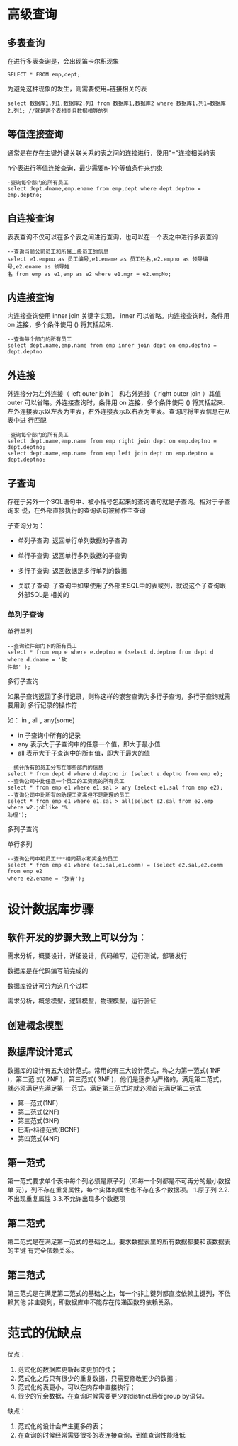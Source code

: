 # 高级查询

## 多表查询

在进行多表查询是，会出现笛卡尔积现象

```
SELECT * FROM emp,dept;
```

为避免这种现象的发生，则需要使用`=`链接相关的表

```
select 数据库1.列1,数据库2.列1 from 数据库1,数据库2 where 数据库1.列1=数据库2.列1; //就是两个表相关且数据相等的列
```

## 等值连接查询

通常是在存在主键外键关联关系的表之间的连接进行，使用"="连接相关的表

n个表进行等值连接查询，最少需要n-1个等值条件来约束

```
-查询每个部门的所有员工
select dept.dname,emp.ename from emp,dept where dept.deptno = emp.deptno;

```

## 自连接查询

表表查询不仅可以在多个表之间进行查询，也可以在一个表之中进行多表查询


```
--查询当前公司员工和所属上级员工的信息
select e1.empno as 员工编号,e1.ename as 员工姓名,e2.empno as 领导编号,e2.ename as 领导姓
名 from emp as e1,emp as e2 where e1.mgr = e2.empNo;

```

## 内连接查询

内连接查询使用 inner join 关键字实现， inner 可以省略。内连接查询时，条件用 on
连接，多个条件使用 () 将其括起来.


```
--查询每个部门的所有员工
select dept.name,emp.name from emp inner join dept on emp.deptno = dept.deptno
```

## 外连接

外连接分为左外连接（ left outer join ） 和右外连接（ right outer join ）其值 outer 可以省略。外连接查询时，条件用 on 连接，多个条件使用 () 将其括起来.
左外连接表示以左表为主表，右外连接表示以右表为主表。查询时将主表信息在从表中进
行匹配

```
-查询每个部门的所有员工
select dept.name,emp.name from emp right join dept on emp.deptno = dept.deptno;
select dept.name,emp.name from emp left join dept on emp.deptno = dept.deptno;
```

## 子查询

存在于另外一个SQL语句中、被小括号包起来的查询语句就是子查询。相对于子查询来 说，在外部直接执行的查询语句被称作主查询 

子查询分为：

- 单列子查询: 返回单行单列数据的子查询 

- 单行子查询: 返回单行多列数据的子查询 

- 多行子查询: 返回数据是多行单列的数据 

- 关联子查询: 子查询中如果使用了外部主SQL中的表或列，就说这个子查询跟外部SQL是 相关的 

### 单列子查询 

  单行单列

```
--查询软件部门下的所有员工
select * from emp e where e.deptno = (select d.deptno from dept d where d.dname = '软
件部' );
```

多行子查询

如果子查询返回了多行记录，则称这样的嵌套查询为多行子查询，多行子查询就需要用到 多行记录的操作符

如： in , all , any(some) 

- in 子查询中所有的记录
- any 表示大于子查询中的任意一个值，即大于最小值 
- all 表示大于子查询中的所有值，即大于最大的值

```
--统计所有的员工分布在哪些部门的信息
select * from dept d where d.deptno in (select e.deptno from emp e);
--查询公司中比任意一个员工的工资高的所有员工
select * from emp e1 where e1.sal > any (select e1.sal from emp e2);
--查询公司中比所有的助理工资高但不是助理的员工
select * from emp e1 where e1.sal > all(select e2.sal from e2.emp where w2.joblike '%
助理');
```

多列子查询

单行多列

```
--查询公司中和员工***相同薪水和奖金的员工
select * from emp e1 where (e1.sal,e1.comm) = (select e2.sal,e2.comm from emp e2
where e2.ename = '张青');
```

# 设计数据库步骤 

## 软件开发的步骤大致上可以分为： 

需求分析，概要设计，详细设计，代码编写，运行测试，部署发行 

数据库是在代码编写前完成的 

数据库设计可分为这几个过程 

需求分析，概念模型，逻辑模型，物理模型，运行验证 

## 创建概念模型

## 数据库设计范式 

数据库的设计有五大设计范式。常用的有三大设计范式，称之为第一范式( 1NF )，第二范 式( 2NF )，第三范式( 3NF )，他们是逐步为严格的，满足第二范式，就必须满足先满足第 一范式。满足第三范式时就必须首先满足第二范式 

- 第一范式(1NF) 
- 第二范式(2NF) 
- 第三范式(3NF) 
- 巴斯-科德范式(BCNF) 
- 第四范式(4NF) 


## 第一范式 
第一范式要求单个表中每个列必须是原子列（即每一个列都是不可再分的最小数据单 元），列不存在重复属性，每个实体的属性也不存在多个数据项。 
1.原子列 
2.2.不出现重复属性 
3.3.不允许出现多个数据项 


## 第二范式 

第二范式是在满足第一范式的基础之上，要求数据表里的所有数据都要和该数据表的主键 有完全依赖关系。 

## 第三范式 

第三范式是在满足第二范式的基础之上，每一个非主键列都直接依赖主键列，不依赖其他 非主键列，即数据库中不能存在传递函数的依赖关系。 

# 范式的优缺点 

优点： 
1. 范式化的数据库更新起来更加的快； 
2. 范式化之后只有很少的重复数据，只需要修改更少的数据； 
3. 范式化的表更小，可以在内存中直接执行；
4. 很少的冗余数据，在查询时候需要更少的distinct后者group by语句。 

缺点： 
1. 范式化的设计会产生更多的表； 
2. 在查询的时候经常需要很多的表连接查询，到值查询性能降低
